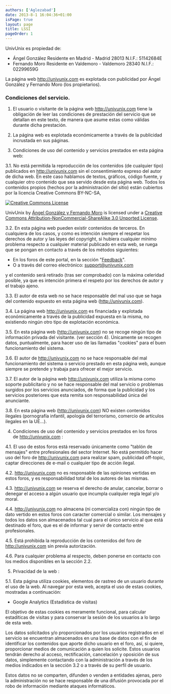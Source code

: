 ```yaml
---
authors: ['Aglezabad']
date: 2013-8-1 16:04:36+01:00
isPage: true
layout: page
title: LSSI
pageOrder: 1
---
```


UnivUnix es propiedad de:

* Ángel González Residente en Madrid - Madrid 28013 N.I.F.: 51142684E
* Fernando Moro Residente en Valdemoro - Valdemoro 28340 N.I.F.: 02299659G

La página web http://univunix.com es explotada con publicidad por Ángel González y Fernando Moro (los propietarios).

### Condiciones del servicio.

1. El usuario o visitante de la página web http://univunix.com tiene la obligación de leer las condiciones de prestación
 del servicio que se detallan en este texto, de manera que asume estas como válidas durante dicha prestación.

2. La página web es explotada económicamente a través de la publicidad incrustada en sus páginas.

3. Condiciones de uso del contenido y servicios prestados en esta página web:

  3.1. No está permitida la reproducción de los contenidos (de cualquier tipo) publicados en http://univunix.com
   sin el consentimiento expreso del autor de dicha web. En este caso hablamos de textos, gráficos, código fuente,
   y cualquier otro contenido que sea servido desde esta página web.
   Todos los contenidos propios (hechos por la administración del sitio) están cubiertos por la licencia
   Creative Commons BY-NC-SA,

  [![Creative Commons License](http://i.creativecommons.org/l/by-nc-sa/3.0/88x31.png)](http://creativecommons.org/licenses/by-nc-sa/3.0/deed.en_US)

  UnivUnix by [Ángel González y Fernando Moro](http://www.univunix.com) is licensed under a 
  [Creative Commons Attribution-NonCommercial-ShareAlike 3.0 Unported License](http://creativecommons.org/licenses/by-nc-sa/3.0/deed.en_US).

  3.2. En esta página web pueden existir contenidos de terceros. En cualquiera de los casos,
   y como es intención siempre el respetar los derechos de autor y las leyes del copyright,
   si hubiera cualquier mínimo problema respecto a cualquier material publicado en esta web,
   se ruega que se pongan en contacto a través de los métodos siguientes:

  * En los foros de este portal, en la sección "[Feedback](http://www.univunix.com/forum/viewforum.php?f=5)".
  * O a través del correo electrónico: [support@univunix.com](mailto://support@univunix.com)

   y el contenido será retirado (tras ser comprobado) con la máxima celeridad posible,
   ya que es intención primera el respeto por los derechos de autor y el trabajo ajeno.

  3.3. El autor de esta web no se hace responsable del mal uso que se haga del contenido
   expuesto en esta página web (http://univunix.com).

  3.4. La página web http://univunix.com es financiada y explotada económicamente a través
   de la publicidad expuesta en la misma, no existiendo ningún otro tipo de explotación económica.

  3.5. En esta página web (http://univunix.com) no se recoge ningún tipo de información privada
   del visitante. (ver sección 4). Únicamente se recogen datos, puntualmente, para hacer uso de
   las llamadas "cookies" para el buen funcionamiento del sistema.

  3.6. El autor de http://univunix.com no se hace responsable del mal funcionamiento del sistema
   o servicio prestado en esta página web, aunque siempre se pretende y trabaja para ofrecer el mejor servicio.

  3.7. El autor de la página web http://univunix.com utiliza la misma como soporte publicitario
   y no se hace responsable del mal servicio o problemas surgidos por los servicios anunciados,
   de forma que la publicidad y los servicios posteriores que esta remita son responsabilidad única del anunciante.

  3.8. En esta página web (http://univunix.com) NO existen contenidos ilegales (pornografía infantil,
   apología del terrorismo, comercio de artículos ilegales en la UE...).

4. Condiciones de uso del contenido y servicios prestados en los foros de http://univunix.com :

  4.1. El uso de estos foros está reservado únicamente como "tablón de mensajes" entre profesionales
   del sector Internet. No está permitido hacer uso del foro de http://univunix.com para realizar spam,
   publicidad off-topic, captar direcciones de e-mail o cualquier tipo de acción ilegal.

  4.2. http://univunix.com no es responsable de las opiniones vertidas en estos foros, y es responsabilidad
   total de los autores de las mismas.

  4.3. http://univunix.com se reserva el derecho de anular, cancelar, borrar o denegar el acceso a algún usuario
   que incumpla cualquier regla legal y/o moral.

  4.4. http://univunix.com no almacena (ni comercializa con) ningún tipo de dato vertido en estos foros
   con caracter comercial o similar. Los mensajes y todos los datos son almacenados tal cual para el
 único servicio al que está destinado el foro, que es el de informar y servir de contacto entre profesionales.

  4.5. Está prohibida la reproducción de los contenidos del foro de http://univunix.com sin previa autorización.

  4.6. Para cualquier problema al respecto, deben ponerse en contacto con los medios disponibles en la sección 2.2.

5. Privacidad de la web :

  5.1. Esta página utiliza cookies, elementos de rastreo de un usuario durante el uso de la web.
   Al navegar por esta web, acepta el uso de estas cookies, mostradas a continuación:

  * Google Analytics (Estadística de visitas)

  El objetivo de estas cookies es meramente funcional, para calcular estadíticas de visitas y
   para conservar la sesión de los usuarios a lo largo de esta web.

  Los datos solicitados y/o proporcionados por los usuarios registrados en el servicio se encuentran almacenados
   en una base de datos con el fin de identificar los contenidos que aporte dicho usuario en el foro, así,
   si quiere, proporcionar medios de comunicación a quien los solicite.
   Estos usuarios tendrán derecho al acceso, rectificación, cancelación y oposición de sus datos,
   simplemente contactando con la administración a través de los medios indicados en la sección 3.2
   o a través de su perfil de usuario.

  Estos datos no se comparten, difunden o venden a entidades ajenas,
   pero la administración no se hace responsable de una difusión provocada por el robo de información
   mediante ataques informáticos.

